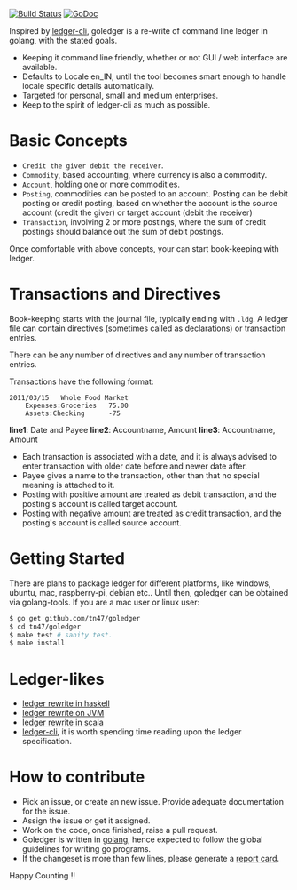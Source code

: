 [![Build Status](https://travis-ci.org/tn47/goledger.svg?branch=master)](https://travis-ci.org/tn47/goledger)
[![GoDoc](https://godoc.org/github.com/tn47/goledger?status.png)](https://godoc.org/github.com/tn47/goledger)

Inspired by [ledger-cli](http://ledger-cli), goledger is a re-write of command
line ledger in golang, with the stated goals.

* Keeping it command line friendly, whether or not GUI / web interface
are available.
* Defaults to Locale en_IN, until the tool becomes smart enough
to handle locale specific details automatically.
* Targeted for personal, small and medium enterprises.
* Keep to the spirit of ledger-cli as much as possible.

Basic Concepts
==============

* ``Credit the giver debit the receiver``.
* ``Commodity``, based accounting, where currency is also a commodity.
* ``Account``, holding one or more commodities.
* ``Posting``, commodities can be posted to an account. Posting can be
debit posting or credit posting, based on whether the account is the
source account (credit the giver) or target account (debit the receiver)
* ``Transaction``, involving 2 or more postings, where the sum of credit
postings should balance out the sum of debit postings.

Once comfortable with above concepts, your can start book-keeping with ledger.

Transactions and Directives
===========================

Book-keeping starts with the journal file, typically ending with ``.ldg``. A
ledger file can contain directives (sometimes called as declarations) or
transaction entries.

There can be any number of directives and any number of transaction entries.

Transactions have the following format:

```text
2011/03/15   Whole Food Market
    Expenses:Groceries   75.00
    Assets:Checking      -75
```

**line1**: Date and Payee
**line2**: Accountname, Amount
**line3**: Accountname, Amount

* Each transaction is associated with a date, and it is always advised to
enter transaction with older date before and newer date after.
* Payee gives a name to the transaction, other than that no special
meaning is attached to it.
* Posting with positive amount are treated as debit transaction, and the
posting's account is called target account.
* Posting with negative amount are treated as credit transaction, and the
posting's account is called source account.

Getting Started
===============

There are plans to package ledger for different platforms, like windows, ubuntu, mac,
raspberry-pi, debian etc.. Until then, goledger can be obtained via
golang-tools. If you are a mac user or linux user:

```bash
$ go get github.com/tn47/goledger
$ cd tn47/goledger
$ make test # sanity test.
$ make install
```

Ledger-likes
============

* [ledger rewrite in haskell](https://github.com/simonmichael/hledger)
* [ledger rewrite on JVM](https://github.com/sn127/tackler)
* [ledger rewrite in scala](https://github.com/hrj/abandon)
* [ledger-cli](https://github.com/ledger), it is worth spending time reading
upon the ledger specification.

How to contribute
=================

* Pick an issue, or create an new issue. Provide adequate documentation for
the issue.
* Assign the issue or get it assigned.
* Work on the code, once finished, raise a pull request.
* Goledger is written in [golang](https://golang.org/), hence expected to follow the
global guidelines for writing go programs.
* If the changeset is more than few lines, please generate a
[report card](https://goreportcard.com/report/github.com/tn47/goledger).

Happy Counting !!
